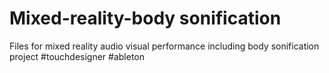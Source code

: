 # Mixed-reality-body sonification
Files for mixed reality audio visual performance including body sonification project #touchdesigner #ableton
